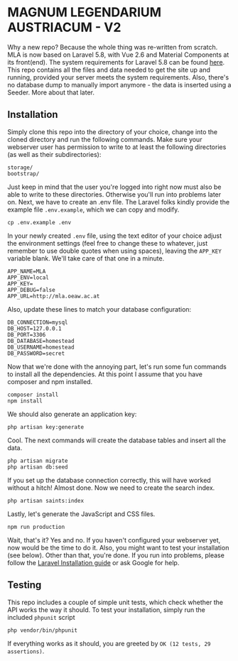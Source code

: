 # MAGNUM LEGENDARIUM AUSTRIACUM - V2
Why a new repo? Because the whole thing was re-written from scratch. MLA is now based on Laravel 5.8, with Vue 2.6 and Material Components at its front(end). The system requirements for Laravel 5.8 can be found [here](https://laravel.com/docs/5.8#server-requirements).
This repo contains all the files and data needed to get the site up and running, provided your server meets the system requirements. Also, there's no database dump to manually import anymore - the data is inserted using a Seeder. More about that later.
## Installation
Simply clone this repo into the directory of your choice, change into the cloned directory and run the following commands. 
Make sure your webserver user has permission to write to at least the following directories (as well as their subdirectories):
```
storage/
bootstrap/
```
Just keep in mind that the user you're logged into right now must also be able to write to these directories. Otherwise you'll run into problems later on.
Next, we have to create an .env file. The Laravel folks kindly provide the example file `.env.example`, which we can copy and modify.
```
cp .env.example .env
```
In your newly created `.env` file, using the text editor of your choice adjust the environment settings (feel free to change these to whatever, just remember to use double quotes when using spaces), leaving the `APP_KEY` variable blank. We'll take care of that one in a minute.
```
APP_NAME=MLA
APP_ENV=local
APP_KEY=
APP_DEBUG=false
APP_URL=http://mla.oeaw.ac.at
```
Also, update these lines to match your database configuration:
```
DB_CONNECTION=mysql
DB_HOST=127.0.0.1
DB_PORT=3306
DB_DATABASE=homestead
DB_USERNAME=homestead
DB_PASSWORD=secret
```
Now that we're done with the annoying part, let's run some fun commands to install all the dependencies. At this point I assume that you have composer and npm installed.
```
composer install
npm install
```
We should also generate an application key:
```
php artisan key:generate
```
Cool. The next commands will create the database tables and insert all the data.
```
php artisan migrate
php artisan db:seed
```
If you set up the database connection correctly, this will have worked without a hitch!
Almost done. Now we need to create the search index.
```
php artisan saints:index
```
Lastly, let's generate the JavaScript and CSS files.
```
npm run production
```
Wait, that's it? Yes and no. If you haven't configured your webserver yet, now would be the time to do it. Also, you might want to test your installation (see below).
Other than that, you're done. If you run into problems, please follow the [Laravel Installation guide](https://laravel.com/docs/5.8/installation) or ask Google for help.
## Testing
This repo includes a couple of simple unit tests, which check whether the API works the way it should. To test your installation, simply run the included `phpunit` script
```
php vendor/bin/phpunit
```
If everything works as it should, you are greeted by `OK (12 tests, 29 assertions)`.
